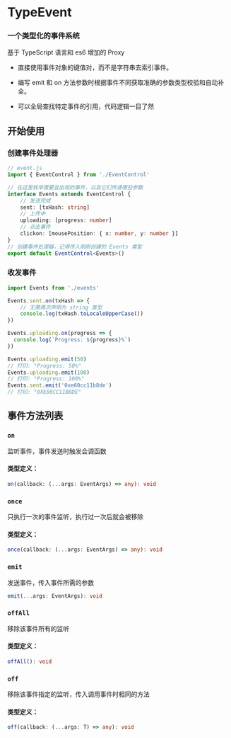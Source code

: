 # TypeEvent

### 一个类型化的事件系统
基于 TypeScript 语言和 es6 增加的 Proxy
- 直接使用事件对象的键值对，而不是字符串去索引事件。

- 编写 emit 和 on 方法参数时根据事件不同获取准确的参数类型校验和自动补全。
- 可以全局查找特定事件的引用，代码逻辑一目了然


## 开始使用

### 创建事件处理器

```typescript
// event.js
import { EventControl } from './EventControl'

// 在这里枚举需要会出现的事件，以及它们传递哪些参数
interface Events extends EventControl {
    // 发送完成
    sent: [txHash: string]
    // 上传中
    uploading: [progress: number]
    // 点击事件
    clickon: [mousePosition: { x: number, y: number }]
}
// 创建事件处理器，记得传入刚刚创建的 Events 类型
export default EventControl<Events>()
```

### 收发事件

```typescript
import Events from './events'

Events.sent.on(txHash => {
    // 无需再次声明为 string 类型
    console.log(txHash.toLocaleUpperCase())
})

Events.uploading.on(progress => {
  console.log(`Progress: ${progress}%`)
})

Events.uploading.emit(50)
// 打印: "Progress: 50%"
Events.uploading.emit(100)
// 打印: "Progress: 100%"
Events.sent.emit('0xe60cc11b8de')
// 打印: "0XE60CC11B8DE"

```



## 事件方法列表

### `on`

监听事件，事件发送时触发会调函数

#### 类型定义：

```typescript
on(callback: (...args: EventArgs) => any): void
```



### `once`

只执行一次的事件监听，执行过一次后就会被移除

#### 类型定义：

```typescript
once(callback: (...args: EventArgs) => any): void
```



### `emit`

发送事件，传入事件所需的参数

```typescript
emit(...args: EventArgs): void
```



### `offAll`

移除该事件所有的监听

#### 类型定义：

```typescript
offAll(): void
```



### `off`

移除该事件指定的监听，传入调用事件时相同的方法

#### 类型定义：

```typescript
off(callback: (...args: T) => any): void
```

